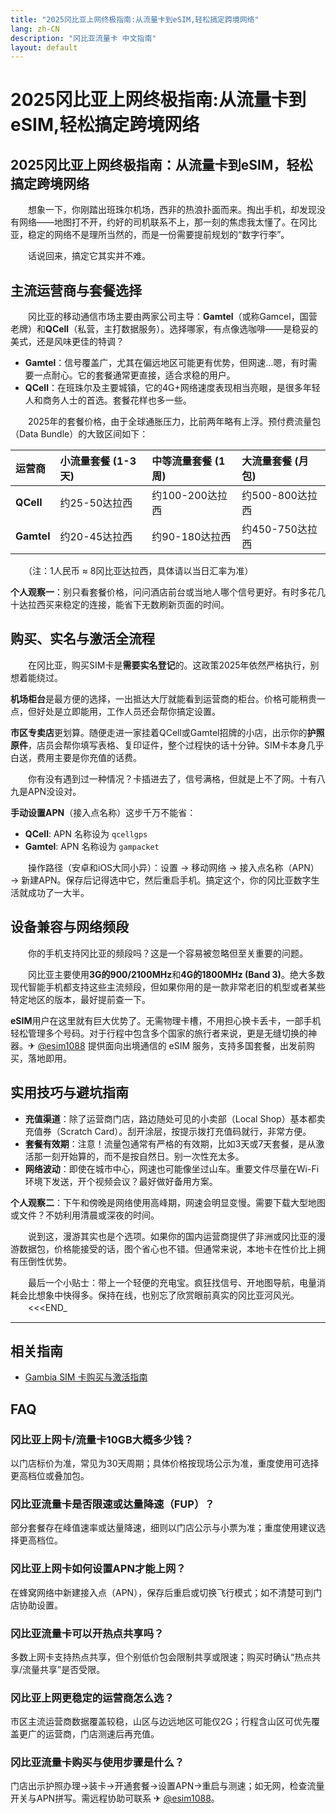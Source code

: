 ```yaml
---
title: "2025冈比亚上网终极指南:从流量卡到eSIM,轻松搞定跨境网络"
lang: zh-CN
description: "冈比亚流量卡 中文指南"
layout: default
---
```

# 2025冈比亚上网终极指南:从流量卡到eSIM,轻松搞定跨境网络

## 2025冈比亚上网终极指南：从流量卡到eSIM，轻松搞定跨境网络

　　想象一下，你刚踏出班珠尔机场，西非的热浪扑面而来。掏出手机，却发现没有网络——地图打不开，约好的司机联系不上，那一刻的焦虑我太懂了。在冈比亚，稳定的网络不是理所当然的，而是一份需要提前规划的“数字行李”。

　　话说回来，搞定它其实并不难。

## 主流运营商与套餐选择

　　冈比亚的移动通信市场主要由两家公司主导：**Gamtel**（或称Gamcel，国营老牌）和**QCell**（私营，主打数据服务）。选择哪家，有点像选咖啡——是稳妥的美式，还是风味更佳的特调？

  * **Gamtel**：信号覆盖广，尤其在偏远地区可能更有优势，但网速…嗯，有时需要一点耐心。它的套餐通常更直接，适合求稳的用户。
  * **QCell**：在班珠尔及主要城镇，它的4G+网络速度表现相当亮眼，是很多年轻人和商务人士的首选。套餐花样也多一些。

　　2025年的套餐价格，由于全球通胀压力，比前两年略有上浮。预付费流量包（Data Bundle）的大致区间如下：

| 运营商 | 小流量套餐 (1-3天) | 中等流量套餐 (1周) | 大流量套餐 (月包) |
| :--- | :--- | :--- | :--- |
| **QCell** | 约25-50达拉西 | 约100-200达拉西 | 约500-800达拉西 |
| **Gamtel** | 约20-45达拉西 | 约90-180达拉西 | 约450-750达拉西 |

　　（注：1人民币 ≈ 8冈比亚达拉西，具体请以当日汇率为准）

**个人观察一**：别只看套餐价格，问问酒店前台或当地人哪个信号更好。有时多花几十达拉西买来稳定的连接，能省下无数刷新页面的时间。

## 购买、实名与激活全流程

　　在冈比亚，购买SIM卡是**需要实名登记**的。这政策2025年依然严格执行，别想着能绕过。

**机场柜台**是最方便的选择，一出抵达大厅就能看到运营商的柜台。价格可能稍贵一点，但好处是立即能用，工作人员还会帮你搞定设置。

**市区专卖店**更划算。随便走进一家挂着QCell或Gamtel招牌的小店，出示你的**护照原件**，店员会帮你填写表格、复印证件，整个过程快的话十分钟。SIM卡本身几乎白送，费用主要是你充值的话费。

　　你有没有遇到过一种情况？卡插进去了，信号满格，但就是上不了网。十有八九是APN没设对。

**手动设置APN**（接入点名称）这步千万不能省：
  * **QCell**: APN 名称设为 `qcellgps`
  * **Gamtel**: APN 名称设为 `gampacket`

　　操作路径（安卓和iOS大同小异）：设置 → 移动网络 → 接入点名称（APN）→ 新建APN。保存后记得选中它，然后重启手机。搞定这个，你的冈比亚数字生活就成功了一大半。

## 设备兼容与网络频段

　　你的手机支持冈比亚的频段吗？这是一个容易被忽略但至关重要的问题。

　　冈比亚主要使用**3G的900/2100MHz**和**4G的1800MHz (Band 3)**。绝大多数现代智能手机都支持这些主流频段，但如果你用的是一款非常老旧的机型或者某些特定地区的版本，最好提前查一下。

**eSIM**用户在这里就有巨大优势了。无需物理卡槽，不用担心换卡丢卡，一部手机轻松管理多个号码。对于行程中包含多个国家的旅行者来说，更是无缝切换的神器。✈ [@esim1088](https://t.me/s/esim1088) 提供面向出境通信的 eSIM 服务，支持多国套餐，出发前购买，落地即用。

## 实用技巧与避坑指南

  * **充值渠道**：除了运营商门店，路边随处可见的小卖部（Local Shop）基本都卖充值券（Scratch Card）。刮开涂层，按提示拨打充值码就行，非常方便。
  * **套餐有效期**：注意！流量包通常有严格的有效期，比如3天或7天套餐，是从激活那一刻开始算的，而不是按自然日。别一次性充太多。
  * **网络波动**：即使在城市中心，网速也可能像坐过山车。重要文件尽量在Wi-Fi环境下发送，开个视频会议？最好做好备用方案。

**个人观察二**：下午和傍晚是网络使用高峰期，网速会明显变慢。需要下载大型地图或文件？不妨利用清晨或深夜的时间。

　　说到这，漫游其实也是个选项。如果你的国内运营商提供了非洲或冈比亚的漫游数据包，价格能接受的话，图个省心也不错。但通常来说，本地卡在性价比上拥有压倒性优势。

　　最后一个小贴士：带上一个轻便的充电宝。疯狂找信号、开地图导航，电量消耗会比想象中快得多。保持在线，也别忘了欣赏眼前真实的冈比亚河风光。
　　<<<END_

<!-- crosslink -->
---

## 相关指南

- [Gambia SIM 卡购买与激活指南](https://faciylike.github.io/gambia-sim-guides)

<!-- BEGIN_GAMBIA_FAQ -->
## FAQ

### 冈比亚上网卡/流量卡10GB大概多少钱？
以门店标价为准，常见为30天周期；具体价格按现场公示为准，重度使用可选择更高档位或叠加包。

### 冈比亚流量卡是否限速或达量降速（FUP）？
部分套餐存在峰值速率或达量降速，细则以门店公示与小票为准；重度使用建议选择更高档位。

### 冈比亚上网卡如何设置APN才能上网？
在蜂窝网络中新建接入点（APN），保存后重启或切换飞行模式；如不清楚可到门店协助设置。

### 冈比亚流量卡可以开热点共享吗？
多数上网卡支持热点共享，但个别低价包会限制共享或限速；购买时确认“热点共享/流量共享”是否受限。

### 冈比亚上网更稳定的运营商怎么选？
市区主流运营商数据覆盖较稳，山区与边远地区可能仅2G；行程含山区可优先覆盖更广的运营商，门店测速后再充值。

### 冈比亚流量卡购买与使用步骤是什么？
门店出示护照办理→装卡→开通套餐→设置APN→重启与测速；如无网，检查流量开关与APN拼写。需远程协助可联系 ✈ [@esim1088](https://t.me/s/esim1088)。

<script type="application/ld+json">
{"@context": "https://schema.org", "@type": "FAQPage", "mainEntity": [{"@type": "Question", "name": "冈比亚上网卡/流量卡10GB大概多少钱？", "acceptedAnswer": {"@type": "Answer", "text": "以门店标价为准，常见为30天周期；具体价格按现场公示为准，重度使用可选择更高档位或叠加包。"}}, {"@type": "Question", "name": "冈比亚流量卡是否限速或达量降速（FUP）？", "acceptedAnswer": {"@type": "Answer", "text": "部分套餐存在峰值速率或达量降速，细则以门店公示与小票为准；重度使用建议选择更高档位。"}}, {"@type": "Question", "name": "冈比亚上网卡如何设置APN才能上网？", "acceptedAnswer": {"@type": "Answer", "text": "在蜂窝网络中新建接入点（APN），保存后重启或切换飞行模式；如不清楚可到门店协助设置。"}}, {"@type": "Question", "name": "冈比亚流量卡可以开热点共享吗？", "acceptedAnswer": {"@type": "Answer", "text": "多数上网卡支持热点共享，但个别低价包会限制共享或限速；购买时确认“热点共享/流量共享”是否受限。"}}, {"@type": "Question", "name": "冈比亚上网更稳定的运营商怎么选？", "acceptedAnswer": {"@type": "Answer", "text": "市区主流运营商数据覆盖较稳，山区与边远地区可能仅2G；行程含山区可优先覆盖更广的运营商，门店测速后再充值。"}}, {"@type": "Question", "name": "冈比亚流量卡购买与使用步骤是什么？", "acceptedAnswer": {"@type": "Answer", "text": "门店出示护照办理→装卡→开通套餐→设置APN→重启与测速；如无网，检查流量开关与APN拼写。需远程协助可联系 ✈ @esim1088。"}}]}
</script>
<!-- END_GAMBIA_FAQ -->
